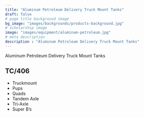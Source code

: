 ```yaml
---
title: "Aluminum Petroleum Delivery Truck Mount Tanks"
draft: false
# page title background image
bg_image: "images/backgrounds/products-background.jpg"
# scholarship image
image: "images/equipment/aluminum-petroleum.jpg"
# meta description
description : "Aluminum Petroleum Delivery Truck Mount Tanks"
---
```


Aluminum Petroleum Delivery Truck Mount Tanks

## TC/406

* Truckmount
* Pups
* Quads
* Tandem Axle
* Tri-Axle
* Super B’s